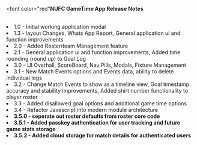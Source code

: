 <font color="red"<b>NUFC GameTime App Release Notes</b></font>
<br><br>
<li>1.0 - Initial working application modal</li>
<li>1.3 - layout Changes,  Whats App Report, General application ui and function improvements</li>
<li>2.0 - Added Roster/team Management feature
<li>2.1 - General application ui and function improvements, Added time rounding (round up) to Goal Log</li>
<li>3.0 - UI Overhall, ScoreBoard, Nav Pills, Modals, Fixture Management</li>
<li>3.1 - New Match Events options and Events data, ability to delete individual logs</li>
<li>3.2 - Change Match Events to show as a timeline view, Goal timestamp accuracy and stability improvements, Added shirt number functionality to player roster</li>
<li>3.3 - Added disallowed goal options and additional game time options</li>
<li>3.4 - Refactor Javescript into modern module architecture</li>
<li><b>3.5.0 - seperate out roster defaults from roster core code</b></li>
<li><b>3.5.1 - Added passkey authentication for user tracking and future game stats storage</b></li>
<li><b>3.5.2 - Added cloud storage for match details for authenticated users</b></li>